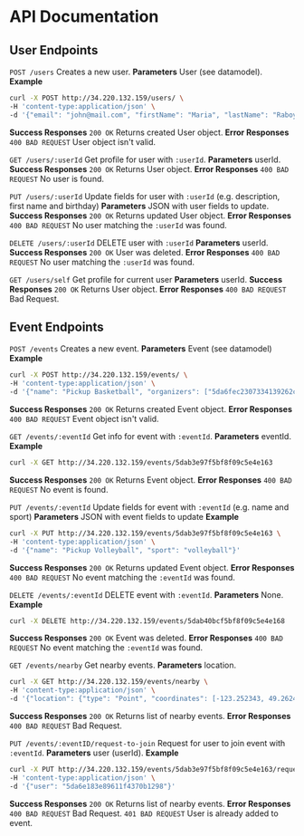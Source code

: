 # API Documentation

## User Endpoints
`POST /users`
Creates a new user.
**Parameters** User (see datamodel).
**Example**
```bash
curl -X POST http://34.220.132.159/users/ \
-H 'content-type:application/json' \
-d '{"email": "john@mail.com", "firstName": "Maria", "lastName": "Raboy", "birthday": "1993-10-07", "description": "Hello world!", "sports": [{"sport": "basketball", "level": 1}, {"sport": "volleball", "level": 3}]}'
```
**Success Responses** `200 OK` Returns created User object.
**Error Responses** `400 BAD REQUEST` User object isn't valid.


`GET /users/:userId`
Get profile for user with `:userId`.
**Parameters** userId.
**Success Responses** `200 OK` Returns User object.
**Error Responses** `400 BAD REQUEST` No user is found.


`PUT /users/:userId`
Update fields for user with `:userId` (e.g. description, first name and birthday)
**Parameters** JSON with user fields to update.
**Success Responses** `200 OK` Returns updated User object.
**Error Responses** `400 BAD REQUEST` No user matching the  `:userId` was found.


`DELETE /users/:userId`
DELETE user with `:userId`
**Parameters** userId.
**Success Responses** `200 OK` User was deleted.
**Error Responses** `400 BAD REQUEST` No user matching the  `:userId` was found.


`GET /users/self`
Get profile for current user 
**Parameters** userId.
**Success Responses** `200 OK` Returns User object.
**Error Responses** `400 BAD REQUEST` Bad Request.


## Event Endpoints
`POST /events`
Creates a new event.
**Parameters** Event (see datamodel)
**Example**
```bash
curl -X POST http://34.220.132.159/events/ \
-H 'content-type:application/json' \
-d '{"name": "Pickup Basketball", "organizers": ["5da6fec2307334139262c2bd"], "players": ["5da6fec2307334139262c2bd"], "description": "Join us for some basketball tomorrow...", "location": {"type": "Point", "coordinates": [-123.252343, 49.262452]}, "date": "2019-11-30T12:00:00", "pendingPlayerRequests": [], "sport": "basketball"}'
```
**Success Responses** `200 OK` Returns created Event object.
**Error Responses** `400 BAD REQUEST` Event object isn't valid.


`GET /events/:eventId`
Get info for event with `:eventId`.
**Parameters** eventId.
**Example**
```bash
curl -X GET http://34.220.132.159/events/5dab3e97f5bf8f09c5e4e163
```
**Success Responses** `200 OK` Returns Event object.
**Error Responses** `400 BAD REQUEST` No event is found.


`PUT /events/:eventId`
Update fields for event with `:eventId` (e.g. name and sport)
**Parameters** JSON with event fields to update
**Example**
```bash
curl -X PUT http://34.220.132.159/events/5dab3e97f5bf8f09c5e4e163 \
-H 'content-type:application/json' \
-d '{"name": "Pickup Volleyball", "sport": "volleyball"}'
```
**Success Responses** `200 OK` Returns updated Event object.
**Error Responses** `400 BAD REQUEST` No event matching the  `:eventId` was found.


`DELETE /events/:eventId`
DELETE event with `:eventId`.
**Parameters** None.
**Example**
```bash
curl -X DELETE http://34.220.132.159/events/5dab40bcf5bf8f09c5e4e168
```
**Success Responses** `200 OK` Event was deleted.
**Error Responses** `400 BAD REQUEST` No event matching the  `:eventId` was found.


`GET /events/nearby`
Get nearby events.
**Parameters** location.
```bash
curl -X GET http://34.220.132.159/events/nearby \
-H 'content-type:application/json' \
-d '{"location": {"type": "Point", "coordinates": [-123.252343, 49.262452]}}'
```
**Success Responses** `200 OK` Returns list of nearby events.
**Error Responses** `400 BAD REQUEST` Bad Request.

`PUT /events/:eventID/request-to-join`
Request for user to join event with `:eventId`.
**Parameters** user (userId).
**Example**
```bash
curl -X PUT http://34.220.132.159/events/5dab3e97f5bf8f09c5e4e163/request-to-join \
-H 'content-type:application/json' \
-d '{"user": "5da6e183e89611f4370b1298"}'
```
**Success Responses** `200 OK` Returns list of nearby events.
**Error Responses**
`400 BAD REQUEST` Bad Request.
`401 BAD REQUEST` User is already added to event.